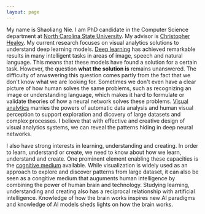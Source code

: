 ```yaml
---
layout: page
---
```


My name is Shaoliang Nie. I am PhD candidate in the Computer Science department at <a href="https://www.csc.ncsu.edu">North Carolina State University</a>. My advisor is <a href="https://www.csc2.ncsu.edu/faculty/healey/">Christopher Healey</a>. My current research focuses on visual analytics solutions to understand deep learning models. [Deep learning](https://www.nature.com/articles/nature14539) has achieved remarkable results in many intelligent tasks in areas of image, speech and natural language. This means that these models have found a solution for a certain task. However, the question **what the solution is** remains unanswered. The difficulty of anwswering this question comes partly from the fact that we don't know what we are looking for. Sometimes we don't even have a clear picture of how human solves the same problems, such as recognizing an image or understanding language, which makes it hard to formulate or validate theories of how a neural network solves these problems. [Visual analytics](https://en.wikipedia.org/wiki/Visual_analytics) marries the powers of automatic data analysis and human visual perception to support exploration and dicovery of large datasets and complex processes. I believe that with effective and creative design of visual analytics systems, we can reveal the patterns hiding in deep neural networks.

I also have strong interests in learning, understanding and creating. In order to learn, understand or create, we need to know about how we learn, understand and create. One prominent element enabling these capacities is the [cognitive medium](http://cognitivemedium.com) available. While visualization is widely used as an approach to explore and discover patterns from large dataset, it can also be seen as a congitive medium that auguments human intelligence by combining the power of human brain and technology. Studying learning, understanding and creating also has a reciprocal relationship with artificial intelligence. Knowledge of how the brain works inspires new AI paradigms and knowledge of AI models sheds lights on how the brain works.
